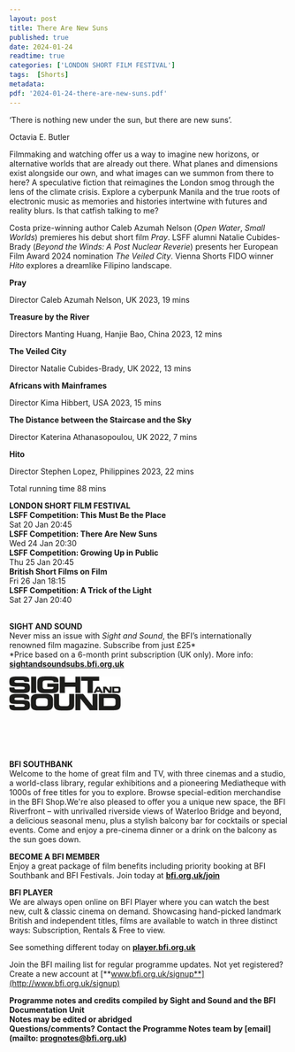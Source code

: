 ```yaml
---
layout: post
title: There Are New Suns
published: true
date: 2024-01-24
readtime: true
categories: ['LONDON SHORT FILM FESTIVAL']
tags:  [Shorts]
metadata: 
pdf: '2024-01-24-there-are-new-suns.pdf'
---
```


‘There is nothing new under the sun, but there are new suns’.

Octavia E. Butler

Filmmaking and watching offer us a way to imagine new horizons, or alternative worlds that are already out there. What planes and dimensions exist alongside our own, and what images can we summon from there to here? A speculative fiction that reimagines the London smog through the lens of the climate crisis. Explore a cyberpunk Manila and the true roots of electronic music as memories and histories intertwine with futures and reality blurs. Is that catfish talking to me?

Costa prize-winning author Caleb Azumah Nelson (_Open Water_, _Small Worlds_) premieres his debut short film _Pray_. LSFF alumni Natalie Cubides-Brady (_Beyond the Winds: A Post Nuclear Reverie_) presents her European Film Award 2024 nomination _The Veiled City_. Vienna Shorts FIDO winner _Hito_ explores a dreamlike Filipino landscape.

**Pray**  

Director Caleb Azumah Nelson, UK 2023, 19 mins

**Treasure by the River**  

Directors Manting Huang, Hanjie Bao, China 2023, 12 mins

**The Veiled City**  

Director Natalie Cubides-Brady, UK 2022, 13 mins

**Africans with Mainframes** 

Director Kima Hibbert, USA 2023, 15 mins

**The Distance between the Staircase and the Sky**  

Director Katerina Athanasopoulou, UK 2022, 7 mins

**Hito**  

Director Stephen Lopez, Philippines 2023, 22 mins

Total running time 88 mins
<br>

**LONDON SHORT FILM FESTIVAL**  
**LSFF Competition: This Must Be the Place**  
Sat 20 Jan 20:45  
**LSFF Competition: There Are New Suns**  
Wed 24 Jan 20:30  
**LSFF Competition: Growing Up in Public**  
Thu 25 Jan 20:45  
**British Short Films on Film**  
Fri 26 Jan 18:15  
**LSFF Competition: A Trick of the Light**  
Sat 27 Jan 20:40  
<br>

**SIGHT AND SOUND**<br>
Never miss an issue with _Sight and Sound_, the BFI’s internationally renowned film magazine. Subscribe from just £25*<br>
*Price based on a 6-month print subscription (UK only). More info: [**sightandsoundsubs.bfi.org.uk**](https://sightandsoundsubs.bfi.org.uk/subscribe)

<img style="float: left;" src="/img/sight-and-sound.jpg" width="40%" height="40%"><br><br><br><br><br><br><br><br>

**BFI SOUTHBANK**  
Welcome to the home of great film and TV, with three cinemas and a studio, a world-class library, regular exhibitions and a pioneering Mediatheque with 1000s of free titles for you to explore. Browse special-edition merchandise in the BFI Shop.We&#39;re also pleased to offer you a unique new space, the BFI Riverfront – with unrivalled riverside views of Waterloo Bridge and beyond, a delicious seasonal menu, plus a stylish balcony bar for cocktails or special events. Come and enjoy a pre-cinema dinner or a drink on the balcony as the sun goes down.  

**BECOME A BFI MEMBER**  
Enjoy a great package of film benefits including priority booking at BFI Southbank and BFI Festivals. Join today at [**bfi.org.uk/join**](http://www.bfi.org.uk/join)  

**BFI PLAYER**  
 We are always open online on BFI Player where you can watch the best new, cult &amp; classic cinema on demand. Showcasing hand-picked landmark British and independent titles, films are available to watch in three distinct ways: Subscription, Rentals &amp; Free to view.  

See something different today on [**player.bfi.org.uk**](https://player.bfi.org.uk)  

Join the BFI mailing list for regular programme updates. Not yet registered? Create a new account at [**www.bfi.org.uk/signup**](http://www.bfi.org.uk/signup)

**Programme notes and credits compiled by Sight and Sound and the BFI Documentation Unit  
Notes may be edited or abridged  
Questions/comments? Contact the Programme Notes team by [email](mailto: prognotes@bfi.org.uk)** 
<!--stackedit_data:
eyJoaXN0b3J5IjpbMTMyNzUxMzg2Niw3MzA5OTgxMTZdfQ==
-->